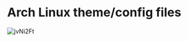 # Arch Linux theme/config files

![jvNi2Ft](https://github.com/user-attachments/assets/1b044225-35f7-4ea1-ae21-0ecb6015f3a2)
